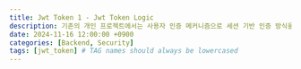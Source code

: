 ```yaml
---
title: Jwt Token 1 - Jwt Token Logic
description: 기존의 개인 프로젝트에서는 사용자 인증 메커니즘으로 세션 기반 인증 방식을 채택하여 사용자 상태를 관리했습니다. 그러나 본 프로젝트에서는 클라이언트-서버 아키텍처의 효율적인 통신 구현과 마이크로서비스 환경에서의 확장성을 고려하여, JSON Web Token(JWT) 기반의 인증 시스템을 도입하고 그 특성을 분석했습니다.
date: 2024-11-16 12:00:00 +0900
categories: [Backend, Security]
tags: [jwt_token] # TAG names should always be lowercased
---
```


<br>

